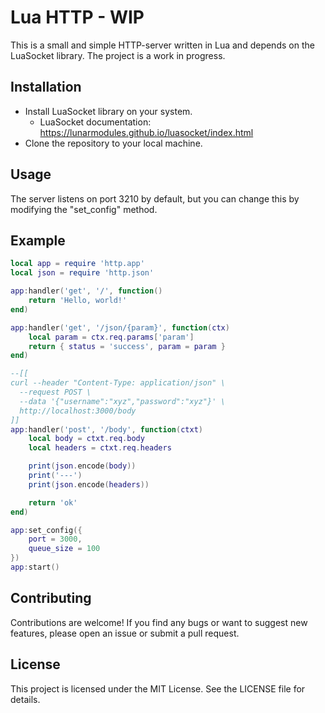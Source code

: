 # Lua HTTP - WIP

This is a small and simple HTTP-server written in Lua and depends on the LuaSocket library.
The project is a work in progress.

## Installation

- Install LuaSocket library on your system.
    - LuaSocket documentation: https://lunarmodules.github.io/luasocket/index.html
- Clone the repository to your local machine.

## Usage
The server listens on port 3210 by default, but you can change this by modifying the "set_config" method.

## Example

```lua
local app = require 'http.app'
local json = require 'http.json'

app:handler('get', '/', function()
    return 'Hello, world!'
end)

app:handler('get', '/json/{param}', function(ctx)
    local param = ctx.req.params['param']
    return { status = 'success', param = param }
end)

--[[
curl --header "Content-Type: application/json" \
  --request POST \
  --data '{"username":"xyz","password":"xyz"}' \
  http://localhost:3000/body
]]
app:handler('post', '/body', function(ctxt)
    local body = ctxt.req.body
    local headers = ctxt.req.headers

    print(json.encode(body))
    print('---')
    print(json.encode(headers))

    return 'ok'
end)

app:set_config({
    port = 3000,
    queue_size = 100
})
app:start()
```

## Contributing
Contributions are welcome! If you find any bugs or want to suggest new features, please open an issue or submit a pull request.

## License
This project is licensed under the MIT License. See the LICENSE file for details.
